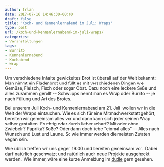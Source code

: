 ```yaml
---
author: frlan
date: 2017-07-16 14:46:30+00:00
draft: false
title: 'Koch- und Kennenlernabend im Juli: Wraps'
type: post
url: /koch-und-kennenlernabend-im-juli-wraps/
categories:
- Veranstaltungen
tags:
- Burrito
- Kennenlernabend
- Kochabend
- Wrap
---
```


Um verschiedene Inhalte gewickeltes Brot ist überall auf der Welt bekannt: Man nimmt ein Fladenbrot und füllt es mit verschiedenen Dingen wie Gemüse, Fleisch, Fisch oder sogar Obst. Dazu noch eine leckere Soße und alles zusammen gerollt -- Schwupps nennt man es Wrap oder Burrito -- je nach Füllung und Art des Brotes.

Bei unserem Juli Koch- und Kennenlernabend am 21. Juli  wollen wir in die Welt der Wraps eintauchen. Wie es sich für eine Mitmachwerkstatt gehört, bereiten wir gemeinsam alles vor und dann kann sich jeder seinen Wrap selber gestalten. Fruchtig oder durch lieber scharf? Mit oder ohne Zwiebeln? Paprika? Soße? Oder dann doch liebe "einmal alles" -- Alles nach Wunsch und Lust und Laune. So wie immer werden die meisten Zutaten vegan sein.

Wie üblich treffen wir uns gegen 19:00 und bereiten gemeinsam vor.  Dabei darf natürlich geschwatzt und natürlich auch neue Projekte ausgeheckt werden.  Wie immer, wäre eine kurze Anmeldung im [dudle](https://dudle.inf.tu-dresden.de/Wraps_im_EBK/) gern gesehen.
